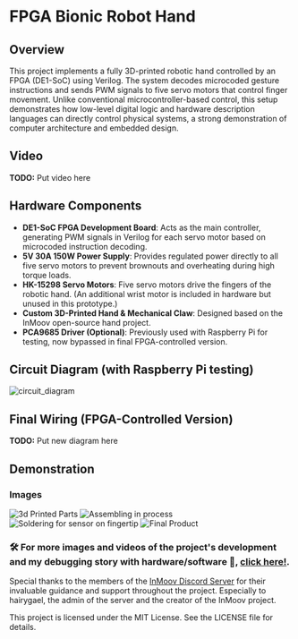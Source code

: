 # FPGA Bionic Robot Hand

## Overview

This project implements a fully 3D-printed robotic hand controlled by an FPGA (DE1-SoC) using Verilog. The system decodes microcoded gesture instructions and sends PWM signals to five servo motors that control finger movement. Unlike conventional microcontroller-based control, this setup demonstrates how low-level digital logic and hardware description languages can directly control physical systems, a strong demonstration of computer architecture and embedded design.

## Video

**TODO:** Put video here

## Hardware Components

- **DE1-SoC FPGA Development Board**: Acts as the main controller, generating PWM signals in Verilog for each servo motor based on microcoded instruction decoding.
- **5V 30A 150W Power Supply**: Provides regulated power directly to all five servo motors to prevent brownouts and overheating during high torque loads.
- **HK-15298 Servo Motors**: Five servo motors drive the fingers of the robotic hand. (An additional wrist motor is included in hardware but unused in this prototype.)
- **Custom 3D-Printed Hand & Mechanical Claw**: Designed based on the InMoov open-source hand project.
- **PCA9685 Driver (Optional)**: Previously used with Raspberry Pi for testing, now bypassed in final FPGA-controlled version.

## Circuit Diagram (with Raspberry Pi testing)

![circuit_diagram](images/circuit_diagram.jpg)

## Final Wiring (FPGA-Controlled Version)

**TODO:** Put new diagram here

## Demonstration

### Images

![3d Printed Parts](images/image1.jpg)
![Assembling in process](images/image2.jpg)
![Soldering for sensor on fingertip](images/image3.jpg)
![Final Product](images/image4.jpg)

### 🛠️ For more images and videos of the project's development and my debugging story with hardware/software 🤯, [click here!](images/README.md).

Special thanks to the members of the [InMoov Discord Server](https://discord.gg/FKJ6GSEwHr) for their invaluable guidance and support throughout the project. Especially to hairygael, the admin of the server and the creator of the InMoov project.

This project is licensed under the MIT License. See the LICENSE file for details.

